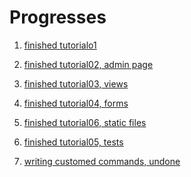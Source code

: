 Progresses
======


1. [finished tutorialo1](https://docs.djangoproject.com/en/1.5/intro/tutorial01/)

2. [finished tutorial02, admin page](https://docs.djangoproject.com/en/1.5/intro/tutorial02/)

3. [finished tutorial03, views](https://docs.djangoproject.com/en/1.5/intro/tutorial03/)

4. [finished tutorial04, forms](https://docs.djangoproject.com/en/1.5/intro/tutorial04/)

5. [finished tutorial06, static files](https://docs.djangoproject.com/en/1.5/intro/tutorial06/)

6. [finished tutorial05, tests](https://docs.djangoproject.com/en/1.5/intro/tutorial05/)

7. [writing customed commands, undone](https://docs.djangoproject.com/en/dev/howto/custom-management-commands/)
